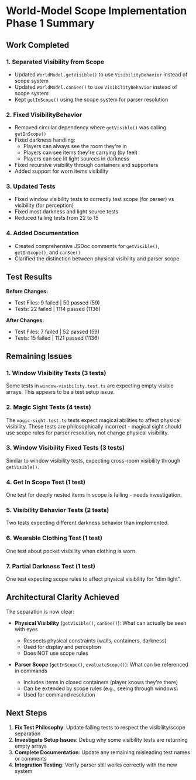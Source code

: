 # World-Model Scope Implementation Phase 1 Summary

## Work Completed

### 1. Separated Visibility from Scope
- Updated `WorldModel.getVisible()` to use `VisibilityBehavior` instead of scope system
- Updated `WorldModel.canSee()` to use `VisibilityBehavior` instead of scope system  
- Kept `getInScope()` using the scope system for parser resolution

### 2. Fixed VisibilityBehavior
- Removed circular dependency where `getVisible()` was calling `getInScope()`
- Fixed darkness handling:
  - Players can always see the room they're in
  - Players can see items they're carrying (by feel)
  - Players can see lit light sources in darkness
- Fixed recursive visibility through containers and supporters
- Added support for worn items visibility

### 3. Updated Tests
- Fixed window visibility tests to correctly test scope (for parser) vs visibility (for perception)
- Fixed most darkness and light source tests
- Reduced failing tests from 22 to 15

### 4. Added Documentation
- Created comprehensive JSDoc comments for `getVisible()`, `getInScope()`, and `canSee()`
- Clarified the distinction between physical visibility and parser scope

## Test Results

**Before Changes:**
- Test Files: 9 failed | 50 passed (59)
- Tests: 22 failed | 1114 passed (1136)

**After Changes:**
- Test Files: 7 failed | 52 passed (59)
- Tests: 15 failed | 1121 passed (1136)

## Remaining Issues

### 1. Window Visibility Tests (3 tests)
Some tests in `window-visibility.test.ts` are expecting empty visible arrays. This appears to be a test setup issue.

### 2. Magic Sight Tests (4 tests)
The `magic-sight.test.ts` tests expect magical abilities to affect physical visibility. These tests are philosophically incorrect - magical sight should use scope rules for parser resolution, not change physical visibility.

### 3. Window Visibility Fixed Tests (3 tests)
Similar to window visibility tests, expecting cross-room visibility through `getVisible()`.

### 4. Get In Scope Test (1 test)
One test for deeply nested items in scope is failing - needs investigation.

### 5. Visibility Behavior Tests (2 tests)
Two tests expecting different darkness behavior than implemented.

### 6. Wearable Clothing Test (1 test)
One test about pocket visibility when clothing is worn.

### 7. Partial Darkness Test (1 test)
One test expecting scope rules to affect physical visibility for "dim light".

## Architectural Clarity Achieved

The separation is now clear:
- **Physical Visibility** (`getVisible()`, `canSee()`): What can actually be seen with eyes
  - Respects physical constraints (walls, containers, darkness)
  - Used for display and perception
  - Does NOT use scope rules

- **Parser Scope** (`getInScope()`, `evaluateScope()`): What can be referenced in commands
  - Includes items in closed containers (player knows they're there)
  - Can be extended by scope rules (e.g., seeing through windows)
  - Used for command resolution

## Next Steps

1. **Fix Test Philosophy**: Update failing tests to respect the visibility/scope separation
2. **Investigate Setup Issues**: Debug why some visibility tests are returning empty arrays
3. **Complete Documentation**: Update any remaining misleading test names or comments
4. **Integration Testing**: Verify parser still works correctly with the new system